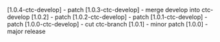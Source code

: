 [1.0.4-ctc-develop] - patch
[1.0.3-ctc-develop] - merge develop into ctc-develop
[1.0.2] - patch
[1.0.2-ctc-develop] - patch
[1.0.1-ctc-develop] - patch
[1.0.0-ctc-develop] - cut ctc-branch
[1.0.1] - minor patch
[1.0.0] - major release